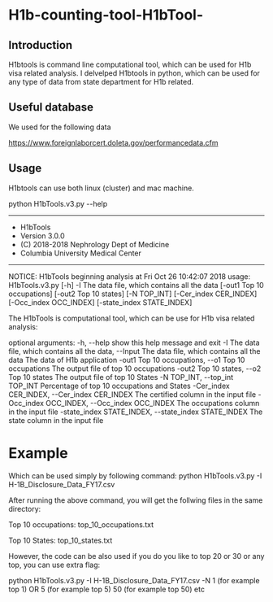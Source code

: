 # H1b-counting-tool-H1bTool-

## Introduction

H1btools is command line computational tool, which can be used for H1b visa related analysis. I delvelped H1btools in python, which can be used for any type of data from state department for H1b related.

## Useful database

We used for the following data 

https://www.foreignlaborcert.doleta.gov/performancedata.cfm

## Usage

H1btools can use both linux (cluster) and mac machine. 

 python H1bTools.v3.py --help

************************************************************************* 
  * H1bTools 
 * Version 3.0.0 
 * (C) 2018-2018 Nephrology Dept of Medicine 
 * Columbia University Medical Center 

*************************************************************************

NOTICE: H1bTools beginning analysis at Fri Oct 26 10:42:07 2018
usage: H1bTools.v3.py [-h] -I The data file, which contains all the data
                      [-out1 Top 10 occupations] [-out2 Top 10 states]
                      [-N TOP_INT] [-Cer_index CER_INDEX]
                      [-Occ_index OCC_INDEX] [-state_index STATE_INDEX]

The H1bTools is computational tool, which can be use for H1b visa related
analysis:

optional arguments:
  -h, --help            show this help message and exit
  -I The data file, which contains all the data, --Input The data file, which contains all the data
                        The data of H1b application
  -out1 Top 10 occupations, --o1 Top 10 occupations
                        The output file of top 10 occupations
  -out2 Top 10 states, --o2 Top 10 states
                        The output file of top 10 States
  -N TOP_INT, --top_int TOP_INT
                        Percentage of top 10 occupations and States
  -Cer_index CER_INDEX, --Cer_index CER_INDEX
                        The certified column in the input file
  -Occ_index OCC_INDEX, --Occ_index OCC_INDEX
                        The occupations column in the input file
  -state_index STATE_INDEX, --state_index STATE_INDEX
                        The state column in the input file
                        
                        
# Example
Which can be used simply by following command:
python H1bTools.v3.py -I H-1B_Disclosure_Data_FY17.csv

After running the above command, you will get the follwing files in the same directory:


Top 10 occupations: top_10_occupations.txt 

Top 10 States: top_10_states.txt


However, the code can be also used if you do you like to top 20 or 30 or any top, you can use extra flag:


python H1bTools.v3.py -I H-1B_Disclosure_Data_FY17.csv -N 1 (for example top 1) OR 5 (for example top 5) 50 (for example top 50) etc














